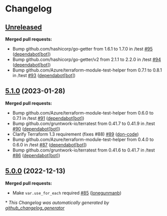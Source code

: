 # Changelog

## [Unreleased](https://github.com/Azure/terraform-azurerm-network/tree/HEAD)

**Merged pull requests:**

- Bump github.com/hashicorp/go-getter from 1.6.1 to 1.7.0 in /test [\#95](https://github.com/Azure/terraform-azurerm-network/pull/95) ([dependabot[bot]](https://github.com/apps/dependabot))
- Bump github.com/hashicorp/go-getter/v2 from 2.1.1 to 2.2.0 in /test [\#94](https://github.com/Azure/terraform-azurerm-network/pull/94) ([dependabot[bot]](https://github.com/apps/dependabot))
- Bump github.com/Azure/terraform-module-test-helper from 0.7.1 to 0.8.1 in /test [\#93](https://github.com/Azure/terraform-azurerm-network/pull/93) ([dependabot[bot]](https://github.com/apps/dependabot))

## [5.1.0](https://github.com/Azure/terraform-azurerm-network/tree/5.1.0) (2023-01-28)

**Merged pull requests:**

- Bump github.com/Azure/terraform-module-test-helper from 0.6.0 to 0.7.1 in /test [\#91](https://github.com/Azure/terraform-azurerm-network/pull/91) ([dependabot[bot]](https://github.com/apps/dependabot))
- Bump github.com/gruntwork-io/terratest from 0.41.7 to 0.41.9 in /test [\#90](https://github.com/Azure/terraform-azurerm-network/pull/90) ([dependabot[bot]](https://github.com/apps/dependabot))
- Clarify Terraform 1.3 requirement \(fixes \#88\) [\#89](https://github.com/Azure/terraform-azurerm-network/pull/89) ([don-code](https://github.com/don-code))
- Bump github.com/Azure/terraform-module-test-helper from 0.4.0 to 0.6.0 in /test [\#87](https://github.com/Azure/terraform-azurerm-network/pull/87) ([dependabot[bot]](https://github.com/apps/dependabot))
- Bump github.com/gruntwork-io/terratest from 0.41.6 to 0.41.7 in /test [\#86](https://github.com/Azure/terraform-azurerm-network/pull/86) ([dependabot[bot]](https://github.com/apps/dependabot))

## [5.0.0](https://github.com/Azure/terraform-azurerm-network/tree/5.0.0) (2022-12-13)

**Merged pull requests:**

- Make `var.use_for_each` required [\#85](https://github.com/Azure/terraform-azurerm-network/pull/85) ([lonegunmanb](https://github.com/lonegunmanb))



\* *This Changelog was automatically generated by [github_changelog_generator](https://github.com/github-changelog-generator/github-changelog-generator)*
